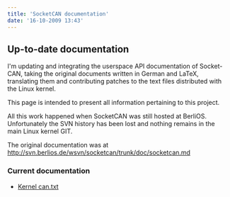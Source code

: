 ```yaml
---
title: 'SocketCAN documentation'
date: '16-10-2009 13:43'
---
```


## Up-to-date documentation

I'm updating and integrating the userspace API documentation of Socket-CAN, taking the original documents written in German and LaTeX, translating them and contributing patches to the text files distributed with the Linux kernel.

This page is intended to present all information pertaining to this project.

All this work happened when SocketCAN was still hosted at BerliOS. Unfortunately the SVN history has been lost and nothing remains in the main Linux kernel GIT.

The original documentation was at http://svn.berlios.de/wsvn/socketcan/trunk/doc/socketcan.md

### Current documentation

* [Kernel can.txt](http://lxr.free-electrons.com/source/Documentation/networking/can.txt)

